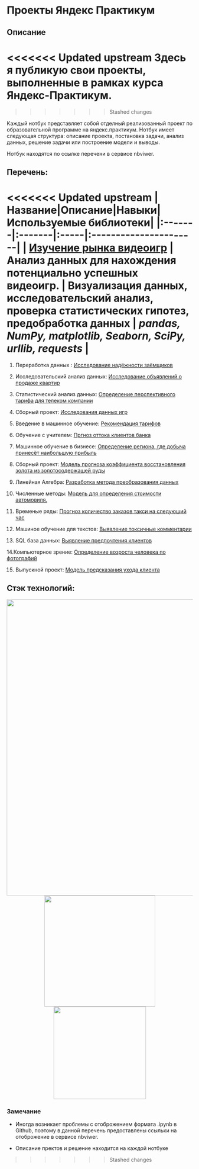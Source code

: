 # Проекты Яндекс Практикум 

## Описание
<<<<<<< Updated upstream
Здесь я публикую свои проекты, выполненные в рамках курса Яндекс-Практикум.
=======
>>>>>>> Stashed changes

Каждый нотбук представляет собой отделный  реализованный проект по  образовательной программе на яндекс.практикум. Нотбук имеет следующая структура:  описание проекта, постановка задачи, анализ данных, решение задачи или построение модели  и  выводы. 

Нотбук находятся по ссылке перечени в сервисе nbviwer. 

## Перечень:

<<<<<<< Updated upstream
|Название|Описание|Навыки|Используемые библиотеки| 
|:-------|:-------|:-----|:----------------------|
| [Изучение рынка видеоигр](https://nbviewer.jupyter.org/github/FrantsevMikel/yandex_praktikum_projects/blob/main/04%20%D0%A1%D0%B1%D0%BE%D1%80%D0%BD%D1%8B%D0%B9%20%D0%BF%D1%80%D0%BE%D0%B5%D0%BA%D1%82%201/%D0%A1%D0%B1%D0%BE%D1%80%D0%BD%D1%8B%D0%B9%20%D0%BF%D1%80%D0%BE%D0%B5%D0%BA%D1%82%20-%201%20%D0%98%D1%81%D1%81%D0%BB%D0%B5%D0%B4%D0%BE%D0%B2%D0%B0%D0%BD%D0%B8%D0%B5%20%22%D0%90%D0%BD%D0%B0%D0%BB%D0%B8%D0%B7%20%D1%80%D1%8B%D0%BD%D0%BA%D0%B0%20%D0%B2%D0%B8%D0%B4%D0%B5%D0%BE%D0%B8%D0%B3%D1%80%22.ipynb) | Анализ данных для нахождения потенциально успешных видеоигр. | Визуализация данных, исследовательский анализ, проверка статистических гипотез, предобработка данных | *pandas, NumPy, matplotlib, Seaborn, SciPy, urllib, requests* |
=======
 1. Переработка данных : [Исследование надёжности заёмщиков](https://nbviewer.jupyter.org/github/FranVV-Ecu/yandex_practicum/blob/master/01%20Предобработка%20данных/01%20Предобработка%20данных%20.ipynb) 


 2. Исследовательский анализ данных: [Исследование объявлений о продаже квартир](https://nbviewer.jupyter.org/github/FranVV-Ecu/yandex_practicum/blob/master/02%20Исследовательский%20анализ%20данных/02%20Исследовательский%20анализ%20данных.ipynb)


3. Статистический анализ данных: [Определение перспективного тарифа для телеком компании](https://nbviewer.jupyter.org/github/FranVV-Ecu/yandex_practicum/blob/master/03%20Статистический%20анализ%20данных/03%20Статистический%20анализ.ipynb)


4.  Сборный проект: [Исследования данных игр](https://nbviewer.jupyter.org/github/FranVV-Ecu/yandex_practicum/blob/master/04%20Сборный%20проект%201/04%20Сборный%20проект%201.ipynb)


5. Введение в машинное обучение: [Рекомендация тарифов](https://nbviewer.jupyter.org/github/FranVV-Ecu/yandex_practicum/blob/master/05%20Введение%20в%20машинное%20обучение/05%20Введение%20в%20машинное%20обучение.ipynb)



 6. Обучение с учителем: [Пргноз оттока клиентов банка](https://nbviewer.jupyter.org/github/FranVV-Ecu/yandex_practicum/blob/master/06%20Обучение%20с%20учителем/06%20Обучение%20с%20учителем.ipynb)



7. Машинное обучение в бизнесе: [Определение региона, где добыча принесёт наибольшую прибыль ](https://nbviewer.jupyter.org/github/FranVV-Ecu/yandex_practicum/blob/master/07%20Машинное%20обучение%20в%20бизнесе/07%20Машинное%20обучение%20в%20бизнесе.ipynb)



8. Сборный проект: [Модель прогноза коэффициента восстановления золота из золотосодержащей руды](https://nbviewer.jupyter.org/github/FranVV-Ecu/yandex_practicum/blob/master/08%20Сборный%20проект%202/08%20Сборный%20проект%202.ipynb)


9. Линейная Алгебра: [Разработка метода преобразования данных](https://nbviewer.jupyter.org/github/FranVV-Ecu/yandex_practicum/blob/master/09%20Линейная%20Алгебра/09%20Линейная%20алгебра.ipynb)

10. Численные методы: [Модель для определения стоимости автомовиля.](https://nbviewer.jupyter.org/github/FranVV-Ecu/yandex_practicum/blob/master/10%20Численные%20методы/10%20number_methods.ipynb)

11. Временые ряды: [Прогноз количество заказов такси на следующий час](https://nbviewer.jupyter.org/github/FranVV-Ecu/yandex_practicum/blob/master/11%20Временые%20ряды/11%20Временые%20ряды.ipynb)

12. Машиное обучение для текстов: [Выявление токсичные комментарии](https://nbviewer.jupyter.org/github/FranVV-Ecu/yandex_practicum/blob/master/12%20Машиное%20обучение%20для%20текстов/12%20Машиное%20обучение%20для%20текста%20.ipynb)

13. SQL база данных: [Выявление предпочтения клиентов](https://nbviewer.jupyter.org/github/FranVV-Ecu/yandex_practicum/blob/master/13%20SQL%20база%20данных/13%20SQL%20база%20данных.ipynb)

14.Компьютерное зрение: [Определение возроста человека по фотографий](https://nbviewer.jupyter.org/github/FranVV-Ecu/yandex_practicum/blob/master/14%20Компьютерное%20зрение/14%20Компьтероне%20зрение.ipynb)

15. Выпускной проект: [Модель предсказания ухода клиента](https://nbviewer.jupyter.org/github/FranVV-Ecu/yandex_practicum/blob/master/16%20Выпусконой%20проект/16%20Финальный%20проект.ipynb)

## Стэк технологий:

<p align="center">

<img src="https://cdn.fs.teachablecdn.com/ObeQI4RnRimzDdQo6R41" width="800">
<img src="https://miro.medium.com/max/633/1*Y2v3PrF1rUQRUHwOcXJznA.png" width="300">
<img src="https://media-exp1.licdn.com/dms/image/C4D12AQH8KUjpcLFczw/article-cover_image-shrink_600_2000/0?e=1603324800&v=beta&t=tMQOA_kdisIaHw-3BBCEfFnnjHEyMhZO1ykiEX8aS6o" width="250">
</p>

### Замечание

* Иногда возникает проблемы с отоброжением формата .ipynb в Github, поэтому в данной перечень предоставлены ссыльки на отоброжение в сервисе nbviwer.

* Описание пректов и решение находится на каждой нотбуке


>>>>>>> Stashed changes
